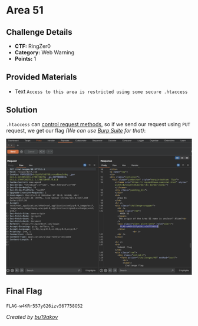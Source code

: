# Area 51

## Challenge Details 

- **CTF:** RingZer0
- **Category:** Web Warning
- **Points:** 1

## Provided Materials

- Text `Access to this area is restricted using some secure .htaccess`

## Solution

`.htaccess` can [control request methods](https://htaccessbook.com/control-request-methods/), so if we send our request using `PUT` request, we get our flag *(We can use [Burp Suite](https://portswigger.net/burp/communitydownload) for that)*:

![flag](./flag.jpg)

## Final Flag

`FLAG-w4KRr557y626izv567758O52`

*Created by [bu19akov](https://github.com/bu19akov)*